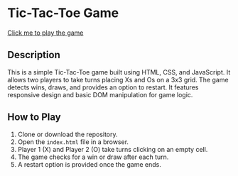 <h1>Tic-Tac-Toe Game</h1>
  <a href="https://tic-tac-toe-game0208.netlify.app/">Click me to play the game</a>

<h2>Description</h2>
<p>
    This is a simple Tic-Tac-Toe game built using HTML, CSS, and JavaScript. It allows two players to take turns placing Xs and Os on a 3x3 grid. The game detects wins, draws, and provides an option to restart. It features responsive design and basic DOM manipulation for game logic.
</p>

<h2>How to Play</h2>
<ol>
    <li>Clone or download the repository.</li>
    <li>Open the <code>index.html</code> file in a browser.</li>
    <li>Player 1 (X) and Player 2 (O) take turns clicking on an empty cell.</li>
    <li>The game checks for a win or draw after each turn.</li>
    <li>A restart option is provided once the game ends.</li>
</ol>

